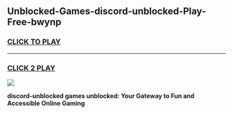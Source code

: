 
## Unblocked-Games-discord-unblocked-Play-Free-bwynp
<h3>
<a href="https://premium76.site?title=discord-unblocked&ref=12A">CLICK TO PLAY</a></h3>
<hr>

<h3>
<a href="https://premium76.site?title=discord-unblocked&ref=12A">CLICK 2 PLAY</a>
  
</h3>

<a href="https://premium76.site?title=discord-unblocked&ref=12A"><img src="https://clearcache.store/games.png"></a>


**discord-unblocked games unblocked: Your Gateway to Fun and Accessible Online Gaming**
